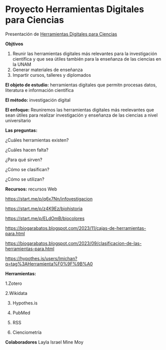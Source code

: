 # Proyecto Herramientas Digitales para Ciencias
Presentación de [Herramientas Digitales para Ciencias]()

**Objtivos**
1. Reunir las herramientas digitales más relevantes para la investigación científica y que sea útiles también para la enseñanza de las ciencias en la UNAM
2. Generar materiales de enseñanza
3. Impartir cursos, talleres y diplomados

**El objeto de estudio:** herramientas digitales que permitn procesas datos, literatura e información científica

**El método:** investigación digital

**El enfoque:** Reuniremos las herramientas digitales más reelevantes que sean útiles para realizar investigación y enseñanza de las ciencias a nivel universitario

**Las preguntas:**

¿Cuáles herramientas existen?

¿Cuáles hacen falta?

¿Para qué sirven?

¿Cómo se clasifican?

¿Cómo se utilizan?



**Recursos:** recursos Web

https://start.me/p/q6x7Nn/infovestigacion

https://start.me/p/z4K9Ez/biohistoria

https://start.me/p/ELdOmB/biocolores

https://biogarabatos.blogspot.com/2023/11/cajas-de-herramientas-para.html

https://biogarabatos.blogspot.com/2023/09/clasificacion-de-las-herramientas-para.html

https://hypothes.is/users/lmichan?q=tag%3AHerramienta%F0%9F%9B%A0


**Herramientas:**

1.Zotero

2.Wikidata

3. Hypothes.is

4. PubMed

5. RSS

6. Cienciometría

**Colaboradores**
Layla
Israel
Mine
Moy
